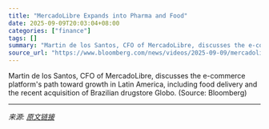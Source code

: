 ```yaml
---
title: "MercadoLibre Expands into Pharma and Food"
date: 2025-09-09T20:03:04+08:00
categories: ["finance"]
tags: []
summary: "Martin de los Santos, CFO of MercadoLibre, discusses the e-commerce platform's path toward growth in Latin America, including food delivery and the recent acquisition of Brazilian drugstore Globo. (So"
source_url: "https://www.bloomberg.com/news/videos/2025-09-09/mercadolibre-expands-into-pharma-and-food-video"
---
```


Martin de los Santos, CFO of MercadoLibre, discusses the e-commerce platform's path toward growth in Latin America, including food delivery and the recent acquisition of Brazilian drugstore Globo. (Source: Bloomberg)

---

*来源: [原文链接](https://www.bloomberg.com/news/videos/2025-09-09/mercadolibre-expands-into-pharma-and-food-video)*
